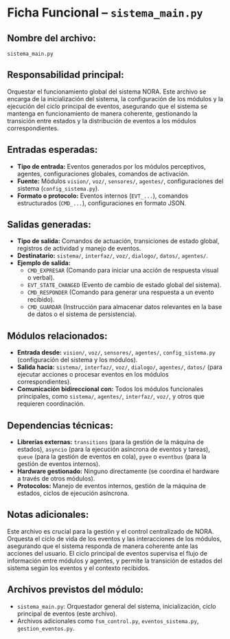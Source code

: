 # Ficha Funcional – `sistema_main.py`

## Nombre del archivo:
`sistema_main.py`

## Responsabilidad principal:
Orquestar el funcionamiento global del sistema NORA. Este archivo se encarga de la inicialización del sistema, la configuración de los módulos y la ejecución del ciclo principal de eventos, asegurando que el sistema se mantenga en funcionamiento de manera coherente, gestionando la transición entre estados y la distribución de eventos a los módulos correspondientes.

## Entradas esperadas:
- **Tipo de entrada:** Eventos generados por los módulos perceptivos, agentes, configuraciones globales, comandos de activación.
- **Fuente:** Módulos `vision/`, `voz/`, `sensores/`, `agentes/`, configuraciones del sistema (`config_sistema.py`).
- **Formato o protocolo:** Eventos internos (`EVT_...`), comandos estructurados (`CMD_...`), configuraciones en formato JSON.

## Salidas generadas:
- **Tipo de salida:** Comandos de actuación, transiciones de estado global, registros de actividad y manejo de eventos.
- **Destinatario:** `sistema/`, `interfaz/`, `voz/`, `dialogo/`, `datos/`, `agentes/`.
- **Ejemplo de salida:**
  - `CMD_EXPRESAR` (Comando para iniciar una acción de respuesta visual o verbal).
  - `EVT_STATE_CHANGED` (Evento de cambio de estado global del sistema).
  - `CMD_RESPONDER` (Comando para generar una respuesta a un evento recibido).
  - `CMD_GUARDAR` (Instrucción para almacenar datos relevantes en la base de datos o el sistema de persistencia).

## Módulos relacionados:
- **Entrada desde:** `vision/`, `voz/`, `sensores/`, `agentes/`, `config_sistema.py` (configuración del sistema y los módulos).
- **Salida hacia:** `sistema/`, `interfaz/`, `voz/`, `dialogo/`, `agentes/`, `datos/` (para ejecutar acciones o procesar eventos en los módulos correspondientes).
- **Comunicación bidireccional con:** Todos los módulos funcionales principales, como `sistema/`, `agentes/`, `interfaz/`, `voz/`, y otros que requieren coordinación.

## Dependencias técnicas:
- **Librerías externas:** `transitions` (para la gestión de la máquina de estados), `asyncio` (para la ejecución asíncrona de eventos y tareas), `queue` (para la gestión de eventos en cola), `pyee` o `eventbus` (para la gestión de eventos internos).
- **Hardware gestionado:** Ninguno directamente (se coordina el hardware a través de otros módulos).
- **Protocolos:** Manejo de eventos internos, gestión de la máquina de estados, ciclos de ejecución asíncrona.

## Notas adicionales:
Este archivo es crucial para la gestión y el control centralizado de NORA. Orquesta el ciclo de vida de los eventos y las interacciones de los módulos, asegurando que el sistema responda de manera coherente ante las acciones del usuario. El ciclo principal de eventos supervisa el flujo de información entre módulos y agentes, y permite la transición de estados del sistema según los eventos y el contexto recibidos.

## Archivos previstos del módulo:
- `sistema_main.py`: Orquestador general del sistema, inicialización, ciclo principal de eventos (este archivo).
- Archivos adicionales como `fsm_control.py`, `eventos_sistema.py`, `gestion_eventos.py`.
